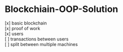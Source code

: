 # Blockchiain-OOP-Solution
[x] basic blockchain\
[x] proof of work\
[x] users\
[ ] transactions between users\
[ ] split between multiple machines
